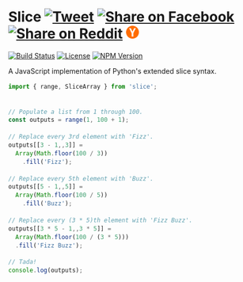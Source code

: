 <h1 vertical-align="middle">Slice
    <a targe="_blank" href="https://twitter.com/home?status=Slice%20%E2%80%94%20Python's%20extended%20slice%20syntax%20for%20JavaScript%20%40IntoliNow%20%23Intoli%0A%0Ahttps%3A//github.com/intoli/slice">
        <img height="26px" src="https://simplesharebuttons.com/images/somacro/twitter.png"
            alt="Tweet"></a>
    <a target="_blank" href="https://www.facebook.com/sharer/sharer.php?u=https%3A//github.com/intoli/slice">
        <img height="26px" src="https://simplesharebuttons.com/images/somacro/facebook.png"
            alt="Share on Facebook"></a>
    <a target="_blank" href="http://reddit.com/submit?url=https%3A%2F%2Fgithub.com%2Fintoli%2Fslice&title=Slice%20%E2%80%94%20Python%27s%20extended%20slice%20syntax%20for%20JavaScript">
        <img height="26px" src="https://simplesharebuttons.com/images/somacro/reddit.png"
            alt="Share on Reddit"></a>
    <a target="_blank" href="https://news.ycombinator.com/submitlink?u=https://github.com/intoli/slice&t=Slice%20%E2%80%94%20Python%27s%20extended%20slice%20syntax%20for%20JavaScript">
        <img height="26px" src="media/ycombinator.png"
            alt="Share on Hacker News"></a>
</h1>

<p align="left">
    <a href="https://circleci.com/gh/intoli/slice/tree/master">
        <img src="https://img.shields.io/circleci/project/github/intoli/slice/master.svg"
            alt="Build Status"></a>
    <a href="https://github.com/intoli/slice/blob/master/LICENSE">
        <img src="https://img.shields.io/badge/License-BSD%202--Clause-blue.svg"
            alt="License"></a>
    <a href="https://www.npmjs.com/package/slice">
        <img src="https://img.shields.io/npm/v/slice.svg"
            alt="NPM Version"></a>
</p>


A JavaScript implementation of Python's extended slice syntax.


```javascript
import { range, SliceArray } from 'slice';


// Populate a list from 1 through 100.
const outputs = range(1, 100 + 1);

// Replace every 3rd element with 'Fizz'.
outputs[[3 - 1,,3]] =
  Array(Math.floor(100 / 3))
    .fill('Fizz');

// Replace every 5th element with 'Buzz'.
outputs[[5 - 1,,5]] =
  Array(Math.floor(100 / 5))
    .fill('Buzz');

// Replace every (3 * 5)th element with 'Fizz Buzz'.
outputs[[3 * 5 - 1,,3 * 5]] =
  Array(Math.floor(100 / (3 * 5)))
  .fill('Fizz Buzz');

// Tada!
console.log(outputs);
```
